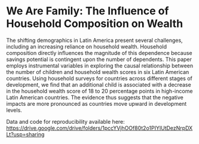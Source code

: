 # We Are Family: The Influence of Household Composition on Wealth
The shifting demographics in Latin America present several challenges, including an increasing reliance on household wealth. Household composition directly influences the magnitude of this dependence because savings potential is contingent upon the number of dependents. This paper employs instrumental variables in exploring the causal relationship between the number of children and household
wealth scores in six Latin American countries. Using household surveys for countries across different stages of development, we find that an additional child is associated with a decrease in the household wealth score of 18 to 20 percentage points in high-income Latin American countries. The evidence thus suggests that the negative impacts are more pronounced as countries move upward in development levels.


Data and code for reproducibility available here: https://drive.google.com/drive/folders/1pccYVjhOOf80t2o1PIYIUtDezNrpDXLt?usp=sharing 
